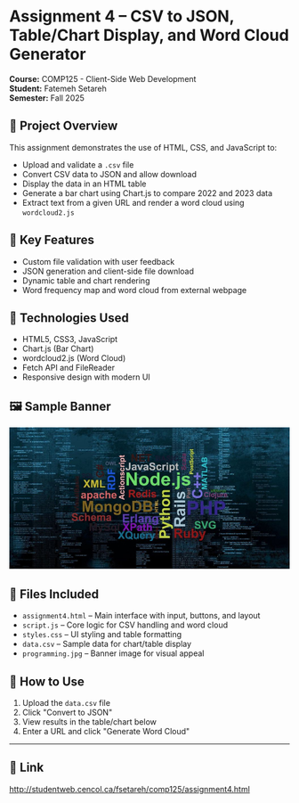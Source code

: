 # Assignment 4 – CSV to JSON, Table/Chart Display, and Word Cloud Generator

**Course:** COMP125 - Client-Side Web Development  
**Student:** Fatemeh Setareh  
**Semester:** Fall 2025  

## 📄 Project Overview

This assignment demonstrates the use of HTML, CSS, and JavaScript to:

- Upload and validate a `.csv` file
- Convert CSV data to JSON and allow download
- Display the data in an HTML table
- Generate a bar chart using Chart.js to compare 2022 and 2023 data
- Extract text from a given URL and render a word cloud using `wordcloud2.js`

## 🧩 Key Features

- Custom file validation with user feedback
- JSON generation and client-side file download
- Dynamic table and chart rendering
- Word frequency map and word cloud from external webpage

## 📂 Technologies Used

- HTML5, CSS3, JavaScript
- Chart.js (Bar Chart)
- wordcloud2.js (Word Cloud)
- Fetch API and FileReader
- Responsive design with modern UI

## 🖼 Sample Banner

![Programming](./programming.jpg)

## 📁 Files Included

- `assignment4.html` – Main interface with input, buttons, and layout
- `script.js` – Core logic for CSV handling and word cloud
- `styles.css` – UI styling and table formatting
- `data.csv` – Sample data for chart/table display
- `programming.jpg` – Banner image for visual appeal

## 🔗 How to Use

1. Upload the `data.csv` file
2. Click "Convert to JSON"
3. View results in the table/chart below
4. Enter a URL and click "Generate Word Cloud"

---

## 🔗 Link
http://studentweb.cencol.ca/fsetareh/comp125/assignment4.html

